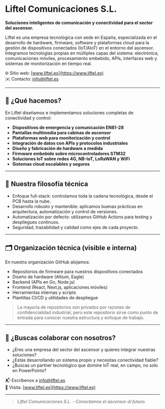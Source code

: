 # Liftel Comunicaciones S.L.

**Soluciones inteligentes de comunicación y conectividad para el sector del ascensor.**

Liftel es una empresa tecnológica con sede en España, especializada en el desarrollo de hardware, firmware, software y plataformas cloud para la gestión de dispositivos conectados (IoT/AIoT) en el entorno del ascensor.  
Integramos tecnologías propias en múltiples capas del sistema: electrónica, comunicaciones móviles, procesamiento embebido, APIs, interfaces web y sistemas de monitorización en tiempo real.

🌐 Sitio web: [www.liftel.es](https://www.liftel.es)  
✉️ Contacto: [info@liftel.es](mailto:info@liftel.es)

---

## 🚀 ¿Qué hacemos?

En Liftel diseñamos e implementamos soluciones completas de conectividad y control:

- **Dispositivos de emergencia y comunicación EN81-28**
- **Pantallas multimedia para cabinas de ascensor**
- **Plataformas web para monitorización y control**
- **Integración de datos con APIs y protocolos industriales**
- **Diseño y fabricación de hardware a medida**
- **Firmware embebido sobre microcontroladores STM32**
- **Soluciones IoT sobre redes 4G, NB-IoT, LoRaWAN y WiFi**
- **Sistemas cloud escalables y seguros**

---

## 🧠 Nuestra filosofía técnica

- Enfoque full-stack: controlamos toda la cadena tecnológica, desde el PCB hasta la nube.
- Desarrollo robusto y mantenible: aplicamos buenas prácticas en arquitectura, automatización y control de versiones.
- Automatización por defecto: utilizamos GitHub Actions para testing y despliegues continuos.
- Seguridad, trazabilidad y calidad como ejes de cada proyecto.

---

## 🗂️ Organización técnica (visible e interna)

En nuestra organización GitHub alojamos:
- Repositorios de firmware para nuestros dispositivos conectados
- Diseño de hardware (Altium, Eagle)
- Backend (APIs en Go, Node.js)
- Frontend (React, Next.js, aplicaciones móviles)
- Herramientas internas y scripts
- Plantillas CI/CD y utilidades de despliegue

> La mayoría de repositorios son privados por razones de confidencialidad industrial, pero este repositorio sirve como punto de entrada para conocer nuestra estructura y enfoque de trabajo.

---

## 📌 ¿Buscas colaborar con nosotros?

- ¿Eres una empresa del sector del ascensor y quieres integrar nuestras soluciones?
- ¿Estás desarrollando un sistema propio y necesitas conectividad fiable?
- ¿Buscas un partner tecnológico que domine IoT real, en campo, no solo en PowerPoints?

📬 Escríbenos a [info@liftel.es](mailto:info@liftel.es)  
🔗 Visita: [www.liftel.es](https://www.liftel.es)

---

> _Liftel Comunicaciones S.L. - Conectamos el ascensor al futuro._
